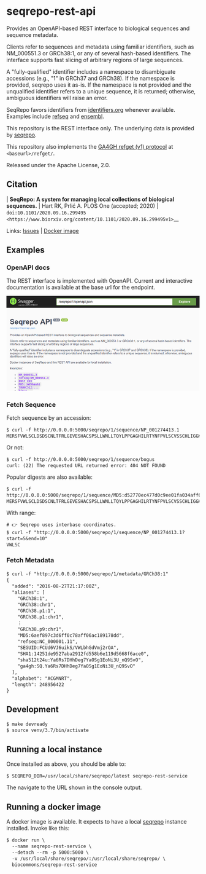 # seqrepo-rest-api

Provides an OpenAPI-based REST interface to biological sequences and
sequence metadata.

Clients refer to sequences and metadata using familiar identifiers,
such as NM_000551.3 or GRCh38:1, or any of several hash-based
identifiers.  The interface supports fast slicing of arbitrary regions
of large sequences.

A "fully-qualified" identifier includes a namespace to disambiguate
accessions (e.g., "1" in GRCh37 and GRCh38). If the namespace is
provided, seqrepo uses it as-is.  If the namespace is not provided and
the unqualified identifier refers to a unique sequence, it is
returned; otherwise, ambiguous identifiers will raise an error.

SeqRepo favors identifiers from [identifiers.org](identifiers.org)
whenever available.  Examples include
[refseq](https://registry.identifiers.org/registry/refseq) and
[ensembl](https://registry.identifiers.org/registry/ensembl).

This repository is the REST interface only.  The underlying data is
provided by
[seqrepo](https://github.com/biocommons/biocommons.seqrepo/).

This repository also implements the [GA4GH refget (v1)
protocol](https://samtools.github.io/hts-specs/refget.html) at
`<baseurl>/refget/`.

Released under the Apache License, 2.0.

## Citation

| **SeqRepo: A system for managing local collections of biological sequences.**
| Hart RK, Prlić A. PLOS One (accepted; 2020)
| `doi:10.1101/2020.09.16.299495 <https://www.biorxiv.org/content/10.1101/2020.09.16.299495v1>`__

Links:
[Issues](https://github.com/biocommons/seqrepo-rest-service/issues) |
[Docker
image](https://cloud.docker.com/u/biocommons/repository/docker/biocommons/seqrepo-rest-service)


## Examples

### OpenAPI docs

The REST interface is implemented with OpenAPI. Current and
interactive documentation is available at the base url for the
endpoint.

![OpenAPI UI Screenshot](docs/images/seqrepo-api-ui.png)


### Fetch Sequence

Fetch sequence by an accession:

    $ curl -f http://0.0.0.0:5000/seqrepo/1/sequence/NP_001274413.1
    MERSFVWLSCLDSDSCNLTFRLGEVESHACSPSLLWNLLTQYLPPGAGHILRTYNFPVLSCVSSCHLIGGKMPEN

Or not:

    $ curl -f http://0.0.0.0:5000/seqrepo/1/sequence/bogus
    curl: (22) The requested URL returned error: 404 NOT FOUND

Popular digests are also available:

    $ curl -f http://0.0.0.0:5000/seqrepo/1/sequence/MD5:d52770ec477d0c9ee01fa034aff62cb4
    MERSFVWLSCLDSDSCNLTFRLGEVESHACSPSLLWNLLTQYLPPGAGHILRTYNFPVLSCVSSCHLIGGKMPEN

With range:

    # 👉 Seqrepo uses interbase coordinates.
    $ curl -f "http://0.0.0.0:5000/seqrepo/1/sequence/NP_001274413.1?start=5&end=10"
    VWLSC

### Fetch Metadata

    $ curl -f "http://0.0.0.0:5000/seqrepo/1/metadata/GRCh38:1"
    {
      "added": "2016-08-27T21:17:00Z",
      "aliases": [
        "GRCh38:1",
        "GRCh38:chr1",
        "GRCh38.p1:1",
        "GRCh38.p1:chr1",
		⋮
        "GRCh38.p9:chr1",
        "MD5:6aef897c3d6ff0c78aff06ac189178dd",
        "refseq:NC_000001.11",
        "SEGUID:FCUd6VJ6uikS/VWLbhGdVmj2rOA",
        "SHA1:14251de9527aba2912fd558b6e119d5668f6ace0",
        "sha512t24u:Ya6Rs7DHhDeg7YaOSg1EoNi3U_nQ9SvO",
        "ga4gh:SQ.Ya6Rs7DHhDeg7YaOSg1EoNi3U_nQ9SvO"
      ],
      "alphabet": "ACGMNRT",
      "length": 248956422
    }


## Development

    $ make devready
    $ source venv/3.7/bin/activate


## Running a local instance

Once installed as above, you should be able to:

    $ SEQREPO_DIR=/usr/local/share/seqrepo/latest seqrepo-rest-service

The navigate to the URL shown in the console output.


## Running a docker image

A docker image is available.  It expects to have a local
[seqrepo](https://github.com/biocommons/biocommons.seqrepo/) instance
installed.  Invoke like this:

    $ docker run \
      --name seqrepo-rest-service \
      --detach --rm -p 5000:5000 \
      -v /usr/local/share/seqrepo/:/usr/local/share/seqrepo/ \
      biocommons/seqrepo-rest-service
